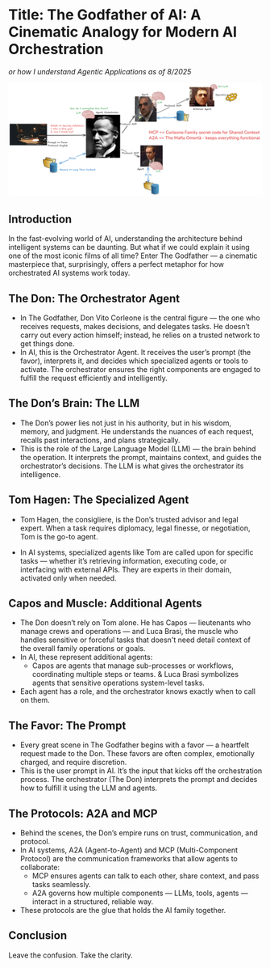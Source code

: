 # Title: The Godfather of AI: A Cinematic Analogy for Modern AI Orchestration 
_or how I understand Agentic Applications as of 8/2025_

![Corleone Family AI Agents](./assets/Corleone%20Family%20as%20AI%20Agents.png)


## Introduction
In the fast-evolving world of AI, understanding the architecture behind intelligent systems can be daunting. But what if we could explain it using one of the most iconic films of all time? Enter The Godfather — a cinematic masterpiece that, surprisingly, offers a perfect metaphor for how orchestrated AI systems work today. 

 
## The Don: The Orchestrator Agent 

* In The Godfather, Don Vito Corleone is the central figure — the one who receives requests, makes decisions, and delegates tasks. He doesn’t carry out every action himself; instead, he relies on a trusted network to get things done. 
* In AI, this is the Orchestrator Agent. It receives the user’s prompt (the favor), interprets it, and decides which specialized agents or tools to activate. The orchestrator ensures the right components are engaged to fulfill the request efficiently and intelligently. 

## The Don’s Brain: The LLM 

* The Don’s power lies not just in his authority, but in his wisdom, memory, and judgment. He understands the nuances of each request, recalls past interactions, and plans strategically. 
* This is the role of the Large Language Model (LLM) — the brain behind the operation. It interprets the prompt, maintains context, and guides the orchestrator’s decisions. The LLM is what gives the orchestrator its intelligence. 

## Tom Hagen: The Specialized Agent 

* Tom Hagen, the consigliere, is the Don’s trusted advisor and legal expert. When a task requires diplomacy, legal finesse, or negotiation, Tom is the go-to agent. 

* In AI systems, specialized agents like Tom are called upon for specific tasks — whether it’s retrieving information, executing code, or interfacing with external APIs. They are experts in their domain, activated only when needed. 

## Capos and Muscle: Additional Agents 

* The Don doesn’t rely on Tom alone. He has Capos — lieutenants who manage crews and operations — and Luca Brasi, the muscle who handles sensitive or forceful tasks that doesn't need detail context of the overall family operations or goals.
* In AI, these represent additional agents: 
    * Capos are agents that manage sub-processes or workflows, coordinating multiple steps or teams. 
    & Luca Brasi symbolizes agents that sensitive operations system-level tasks. 
* Each agent has a role, and the orchestrator knows exactly when to call on them. 

## The Favor: The Prompt 

* Every great scene in The Godfather begins with a favor — a heartfelt request made to the Don. These favors are often complex, emotionally charged, and require discretion. 
* This is the user prompt in AI. It’s the input that kicks off the orchestration process. The orchestrator (The Don) interprets the prompt and decides how to fulfill it using the LLM and agents. 

## The Protocols: A2A and MCP 

* Behind the scenes, the Don’s empire runs on trust, communication, and protocol. 
* In AI systems, A2A (Agent-to-Agent) and MCP (Multi-Component Protocol) are the communication frameworks that allow agents to collaborate: 
    * MCP ensures agents can talk to each other, share context, and pass tasks seamlessly. 
    * A2A governs how multiple components — LLMs, tools, agents — interact in a structured, reliable way. 
* These protocols are the glue that holds the AI family together. 

## Conclusion
Leave the confusion. Take the clarity. 